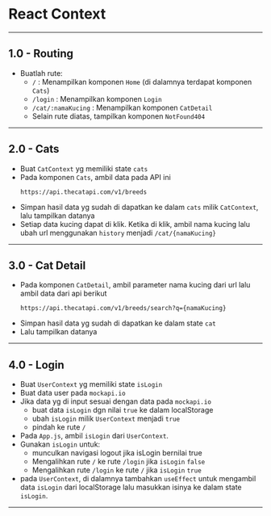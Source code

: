 # React Context

---
## 1.0 - Routing

- Buatlah rute:
  - `/` : Menampilkan komponen `Home` (di dalamnya terdapat komponen `Cats`)
  - `/login` : Menampilkan komponen `Login`
  - `/cat/:namaKucing` : Menampilkan komponen `CatDetail`
  - Selain rute diatas, tampilkan komponen `NotFound404`

---

## 2.0 - Cats

- Buat `CatContext` yg memiliki state `cats`
- Pada komponen `Cats`, ambil data pada API ini
  ```
  https://api.thecatapi.com/v1/breeds
  ```
- Simpan hasil data yg sudah di dapatkan ke dalam `cats` milik `CatContext`, lalu tampilkan datanya
- Setiap data kucing dapat di klik. Ketika di klik, ambil nama kucing lalu ubah url menggunakan `history` menjadi `/cat/{namaKucing}`

---

## 3.0 - Cat Detail

- Pada komponen `CatDetail`, ambil parameter nama kucing dari url lalu ambil data dari api berikut
  ```
  https://api.thecatapi.com/v1/breeds/search?q={namaKucing}
  ```
- Simpan hasil data yg sudah di dapatkan ke dalam state `cat`
- Lalu tampilkan datanya

---

## 4.0 - Login

- Buat `UserContext` yg memiliki state `isLogin`
- Buat data user pada `mockapi.io`
- Jika data yg di input sesuai dengan data pada `mockapi.io`
  - buat data `isLogin` dgn nilai `true` ke dalam localStorage
  - ubah `isLogin` milik `UserContext` menjadi `true`
  - pindah ke rute `/`
- Pada `App.js`, ambil `isLogin` dari `UserContext`.
- Gunakan `isLogin` untuk:
  - munculkan navigasi logout jika isLogin bernilai true
  - Mengalihkan rute `/` ke rute `/login` jika `isLogin` `false`
  - Mengalihkan rute `/login` ke rute `/` jika `isLogin` `true`
- pada `UserContext`, di dalamnya tambahkan `useEffect` untuk mengambil data `isLogin` dari localStorage lalu masukkan isinya ke dalam state `isLogin`.

---


